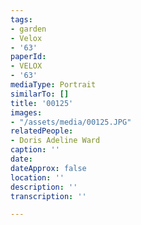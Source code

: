 ```yaml
---
tags:
- garden
- Velox
- '63'
paperId:
- VELOX
- '63'
mediaType: Portrait
similarTo: []
title: '00125'
images:
- "/assets/media/00125.JPG"
relatedPeople:
- Doris Adeline Ward
caption: ''
date: 
dateApprox: false
location: ''
description: ''
transcription: ''

---
```

